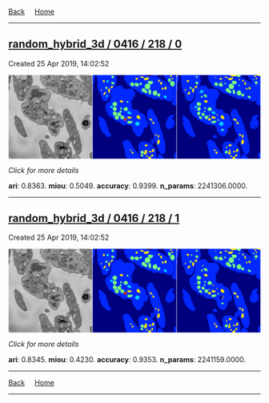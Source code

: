 
[Back](..)&nbsp;&nbsp;&nbsp;&nbsp;&nbsp;[Home](https://leapmanlab.github.io/snapshots)

---

<div class="summary"><a href="0"><h2>random_hybrid_3d / 0416 / 218 / 0</h2></a><p>Created 25 Apr 2019, 14:02:52
</p><a href="0"><img src="0/media/summary.png" align="center"></a><p>
<i>Click for more details</i>
</p></div>

**ari**: 0.8363. **miou**: 0.5049. **accuracy**: 0.9399. **n_params**: 2241306.0000. 

---

<div class="summary"><a href="1"><h2>random_hybrid_3d / 0416 / 218 / 1</h2></a><p>Created 25 Apr 2019, 14:02:52
</p><a href="1"><img src="1/media/summary.png" align="center"></a><p>
<i>Click for more details</i>
</p></div>

**ari**: 0.8345. **miou**: 0.4230. **accuracy**: 0.9353. **n_params**: 2241159.0000. 

---

[Back](..)&nbsp;&nbsp;&nbsp;&nbsp;&nbsp;[Home](https://leapmanlab.github.io/snapshots)

---